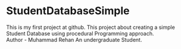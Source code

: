 # StudentDatabaseSimple
This is my first project at github. This project about creating a simple Student Database using procedural Programming approach.
<br>
Author - Muhammad Rehan
An undergraduate Student.
